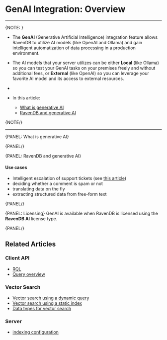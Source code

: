 # GenAI Integration: Overview
---

{NOTE: }

* The **GenAI** (Generative Artificial Intelligence) integration feature allows RavenDB to utilize 
  AI models (like OpenAI and Ollama) and gain intelligent automatization of data processing in 
  a production environment.  

* The AI models that your server utilizes can be either **Local** (like Ollama) so you can 
  test your GenAI tasks on your premises freely and without additional fees, or **External** 
  (like OpenAI) so you can leverage your favorite AI model and its access to external resources.  

* 


* In this article:
    * [What is generative AI](../../ai-integration/vector-search/ravendb-as-vector-database#what-is-a-vector-database)
    * [RavenDB and generative AI](../../ai-integration/vector-search/ravendb-as-vector-database#why-choose-ravendb-as-your-vector-database)
    
{NOTE/}

---

{PANEL: What is generative AI}



{PANEL/}

{PANEL: RavenDB and generative AI}


#### Use cases

* Intelligent escalation of support tickets (see [this article]())  
* deciding whether a comment is spam or not
* translating data on the fly
* extracting structured data from free-form text


{PANEL/}

{PANEL: Licensing}
GenAI is available when RavenDB is licensed using the **RavenDB AI** license type.

{PANEL/}

## Related Articles

### Client API

- [RQL](../../client-api/session/querying/what-is-rql) 
- [Query overview](../../client-api/session/querying/how-to-query)

### Vector Search

- [Vector search using a dynamic query](../../ai-integration/vector-search/vector-search-using-dynamic-query.markdown)
- [Vector search using a static index](../../ai-integration/vector-search/vector-search-using-static-index.markdown)
- [Data types for vector search](../../ai-integration/vector-search/data-types-for-vector-search)

### Server

- [indexing configuration](../../server/configuration/indexing-configuration)
